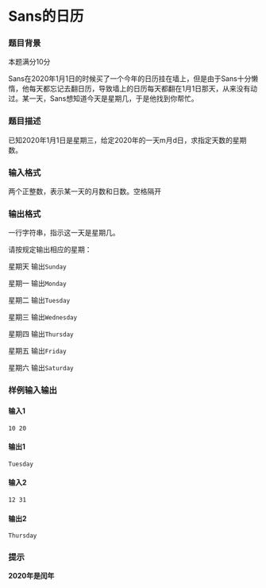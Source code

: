 # Sans的日历

### 题目背景

本题满分10分

Sans在2020年1月1日的时候买了一个今年的日历挂在墙上，但是由于Sans十分懒惰，他每天都忘记去翻日历，导致墙上的日历每天都翻在1月1日那天，从来没有动过。某一天，Sans想知道今天是星期几，于是他找到你帮忙。

### 题目描述

已知2020年1月1日是星期三，给定2020年的一天m月d日，求指定天数的星期数。

### 输入格式

两个正整数，表示某一天的月数和日数。空格隔开

### 输出格式

一行字符串，指示这一天是星期几。

请按规定输出相应的星期：

星期天 输出`Sunday`

星期一 输出`Monday`

星期二 输出`Tuesday`

星期三 输出`Wednesday`

星期四 输出`Thursday`

星期五 输出`Friday`

星期六 输出`Saturday`

### 样例输入输出

#### 输入1

```
10 20
```

#### 输出1

```
Tuesday
```

#### 输入2

```
12 31
```

#### 输出2

````
Thursday
````

### 提示

**2020年是闰年**